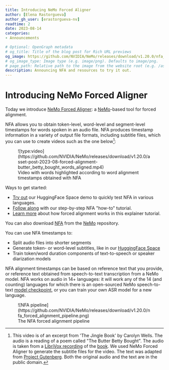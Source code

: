 ```yaml
---
title: Introducing NeMo Forced Aligner
author: [Elena Rastorgueva]
author_gh_user: [erastorgueva-nv]
readtime: 2
date: 2023-08-14
categories:
- Announcements

# Optional: OpenGraph metadata
# og_title: Title of the blog post for Rich URL previews
og_image: https://github.com/NVIDIA/NeMo/releases/download/v1.20.0/nfa_forced_alignment_pipeline.png
# og_image_type: Image type (e.g. image/png). Defaults to image/png.
# page_path: Relative path to the image from the website root (e.g. /assets/images/)
description: Announcing NFA and resources to try it out.
---
```


# Introducing NeMo Forced Aligner

Today we introduce [NeMo Forced Aligner](https://github.com/NVIDIA/NeMo/tree/main/tools/nemo_forced_aligner): a [NeMo](https://github.com/NVIDIA/NeMo/tree/main)-based tool for forced alignment.

NFA allows you to obtain token-level, word-level and segment-level timestamps for words spoken in an audio file. NFA produces timestamp information in a variety of output file formats, including subtitle files, which you can use to create videos such as the one below[^butter_betty_bought]:

<!-- more -->

<figure markdown>
  ![type:video](https://github.com/NVIDIA/NeMo/releases/download/v1.20.0/asset-post-2023-08-forced-alignment-butter_betty_bought_words_aligned.mp4)
  <figcaption>Video with words highlighted according to word alignment timestamps obtained with NFA</figcaption>
</figure>

Ways to get started:

* [Try out](https://huggingface.co/spaces/erastorgueva-nv/NeMo-Forced-Aligner) our HuggingFace Space demo to quickly test NFA in various languages.
* [Follow along](https://colab.research.google.com/github/NVIDIA/NeMo/blob/main/tutorials/tools/NeMo_Forced_Aligner_Tutorial.ipynb) with our step-by-step NFA "how-to" tutorial.
* [Learn more](./2023-08-forced-alignment.md) about how forced alignment works in this explainer tutorial.


You can also download [NFA](https://github.com/NVIDIA/NeMo/tree/main/tools/nemo_forced_aligner) from the [NeMo](https://github.com/NVIDIA/NeMo/tree/main) repository.

You can use NFA timestamps to:

* Split audio files into shorter segments
* Generate token- or word-level subtitles, like in our [HuggingFace Space](https://huggingface.co/spaces/erastorgueva-nv/NeMo-Forced-Aligner)
* Train token/word duration components of text-to-speech or speaker diarization models

NFA alignment timestamps can be based on reference text that you provide, or reference text obtained from speech-to-text transcription from a NeMo model. NFA works on audio in 14+ languages: it will work any of the 14 (and counting) languages for which there is an open-sourced NeMo speech-to-text [model checkpoint](https://docs.nvidia.com/deeplearning/nemo/user-guide/docs/en/stable/asr/results.html#speech-recognition-languages), or you can train your own ASR model for a new language.

<figure markdown>
  ![NFA pipeline](https://github.com/NVIDIA/NeMo/releases/download/v1.20.0/nfa_forced_alignment_pipeline.png)
  <figcaption>The NFA forced alignment pipeline</figcaption>
</figure>


[^butter_betty_bought]: This video is of an excerpt from 'The Jingle Book' by Carolyn Wells. The audio is a reading of a poem called "The Butter Betty Bought". The audio is taken from a [LibriVox recording](https://www.archive.org/download/jingle_book_blb_librivox/jinglebook_03_wells.mp3) of the [book](https://librivox.org/the-jingle-book-by-carolyn-wells/). We used NeMo Forced Aligner to generate the subtitle files for the video. The text was adapted from [Project Gutenberg](https://www.gutenberg.org/cache/epub/24560/pg24560.txt). Both the original audio and the text are in the public domain.
